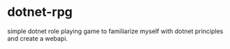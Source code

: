 # dotnet-rpg
simple dotnet role playing game to familiarize myself with dotnet principles and create a webapi.
